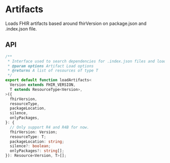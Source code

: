 # Artifacts

Loads FHIR artifacts based around fhirVersion on package.json and .index.json file.

## API

```typescript
/**
 * Interface used to search dependencies for .index.json files and load their contents.
 * @param options Artifact Load options
 * @returns A list of resources of type T
 */
export default function loadArtifacts<
  Version extends FHIR_VERSION,
  T extends ResourceType<Version>,
>({
  fhirVersion,
  resourceType,
  packageLocation,
  silence,
  onlyPackages,
}: {
  // Only support R4 and R4B for now.
  fhirVersion: Version;
  resourceType: T;
  packageLocation: string;
  silence?: boolean;
  onlyPackages?: string[];
}): Resource<Version, T>[];
```
